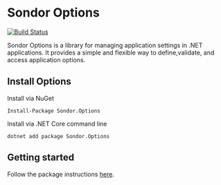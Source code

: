 # Sondor Options
[![Build Status](https://dev.azure.com/sondortechnology/Sondor%20Infrastructure/_apis/build/status%2Fsondor-dev.sondor-options-package?repoName=sondor-dev%2Fsondor-options-package&branchName=master)](https://dev.azure.com/sondortechnology/Sondor%20Infrastructure/_build/latest?definitionId=101&repoName=sondor-dev%2Fsondor-options-package&branchName=master)

Sondor Options is a library for managing application settings in .NET applications.
It provides a simple and flexible way to define,validate, and access application options.

## Install Options
Install via NuGet
```cli
Install-Package Sondor.Options
```
Install via .NET Core command line
```cli
dotnet add package Sondor.Options
```

## Getting started
Follow the package instructions [here](/Sondor.Options/Sondor.Options/README.md).